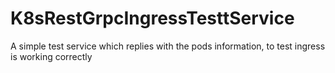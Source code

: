 # K8sRestGrpcIngressTesttService
A simple test service which replies with the pods information, to test ingress is working correctly
